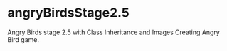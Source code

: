 # angryBirdsStage2.5
Angry Birds stage 2.5 with Class Inheritance and Images
Creating Angry Bird game.
